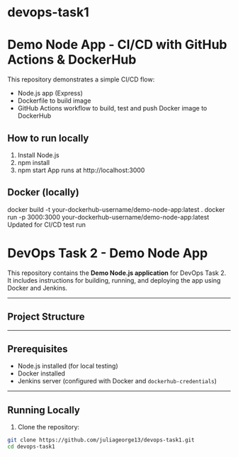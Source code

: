 # devops-task1
# Demo Node App - CI/CD with GitHub Actions & DockerHub

This repository demonstrates a simple CI/CD flow:
- Node.js app (Express)
- Dockerfile to build image
- GitHub Actions workflow to build, test and push Docker image to DockerHub

## How to run locally
1. Install Node.js
2. npm install
3. npm start
App runs at http://localhost:3000

## Docker (locally)
docker build -t your-dockerhub-username/demo-node-app:latest .
docker run -p 3000:3000 your-dockerhub-username/demo-node-app:latest
Updated for CI/CD test run
# DevOps Task 2 - Demo Node App

This repository contains the **Demo Node.js application** for DevOps Task 2. It includes instructions for building, running, and deploying the app using Docker and Jenkins.

---

## **Project Structure**

---

## **Prerequisites**
- Node.js installed (for local testing)
- Docker installed
- Jenkins server (configured with Docker and `dockerhub-credentials`)

---

## **Running Locally**
1. Clone the repository:
```bash
git clone https://github.com/juliageorge13/devops-task1.git
cd devops-task1
